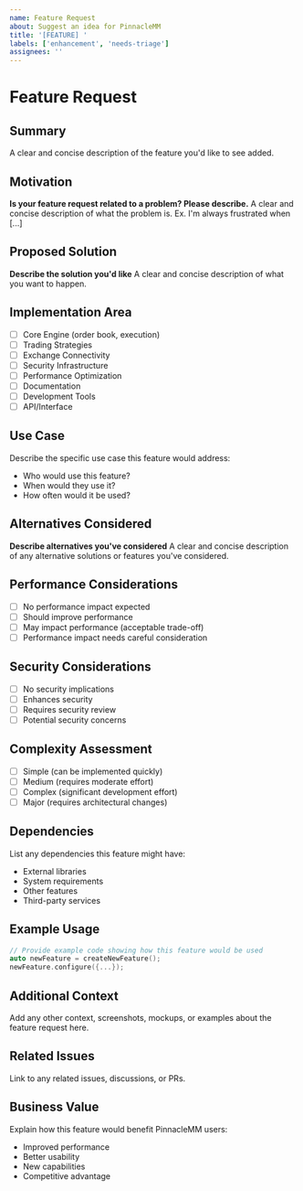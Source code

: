 ```yaml
---
name: Feature Request
about: Suggest an idea for PinnacleMM
title: '[FEATURE] '
labels: ['enhancement', 'needs-triage']
assignees: ''
---
```


# Feature Request

## Summary
A clear and concise description of the feature you'd like to see added.

## Motivation
**Is your feature request related to a problem? Please describe.**
A clear and concise description of what the problem is. Ex. I'm always frustrated when [...]

## Proposed Solution
**Describe the solution you'd like**
A clear and concise description of what you want to happen.

## Implementation Area
- [ ] Core Engine (order book, execution)
- [ ] Trading Strategies
- [ ] Exchange Connectivity
- [ ] Security Infrastructure
- [ ] Performance Optimization
- [ ] Documentation
- [ ] Development Tools
- [ ] API/Interface

## Use Case
Describe the specific use case this feature would address:
- Who would use this feature?
- When would they use it?
- How often would it be used?

## Alternatives Considered
**Describe alternatives you've considered**
A clear and concise description of any alternative solutions or features you've considered.

## Performance Considerations
- [ ] No performance impact expected
- [ ] Should improve performance
- [ ] May impact performance (acceptable trade-off)
- [ ] Performance impact needs careful consideration

## Security Considerations
- [ ] No security implications
- [ ] Enhances security
- [ ] Requires security review
- [ ] Potential security concerns

## Complexity Assessment
- [ ] Simple (can be implemented quickly)
- [ ] Medium (requires moderate effort)
- [ ] Complex (significant development effort)
- [ ] Major (requires architectural changes)

## Dependencies
List any dependencies this feature might have:
- External libraries
- System requirements
- Other features
- Third-party services

## Example Usage
```cpp
// Provide example code showing how this feature would be used
auto newFeature = createNewFeature();
newFeature.configure({...});
```

## Additional Context
Add any other context, screenshots, mockups, or examples about the feature request here.

## Related Issues
Link to any related issues, discussions, or PRs.

## Business Value
Explain how this feature would benefit PinnacleMM users:
- Improved performance
- Better usability
- New capabilities
- Competitive advantage